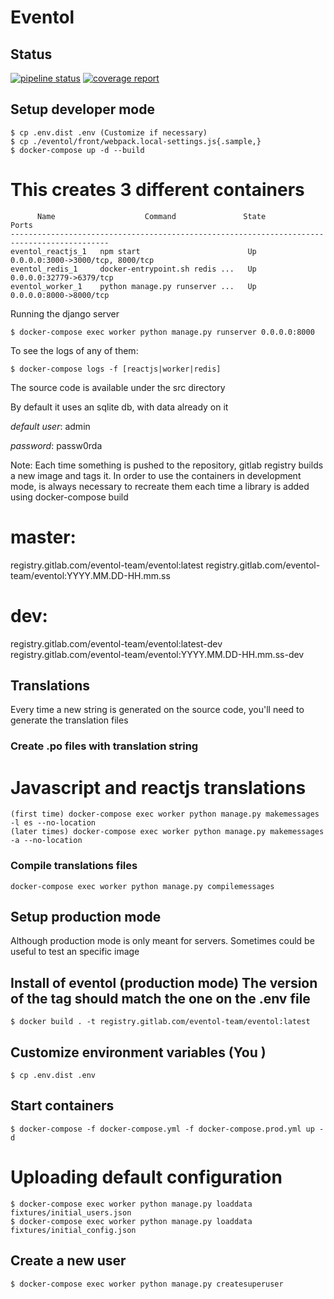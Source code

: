# Eventol

## Status

[![pipeline status](https://github.com/eventol/eventol/badges/master/pipeline.svg)](https://github.com/eventol/eventol/commits/master)
[![coverage report](https://github.com/eventol/eventol/badges/master/coverage.svg)](https://github.com/eventol/eventol/commits/master)

## Setup developer mode

```
$ cp .env.dist .env (Customize if necessary)
$ cp ./eventol/front/webpack.local-settings.js{.sample,}
$ docker-compose up -d --build
```

This creates 3 different containers
====================================

```
      Name                    Command               State                Ports
--------------------------------------------------------------------------------------------
eventol_reactjs_1   npm start                        Up                  0.0.0.0:3000->3000/tcp, 8000/tcp
eventol_redis_1     docker-entrypoint.sh redis ...   Up                  0.0.0.0:32779->6379/tcp
eventol_worker_1    python manage.py runserver ...   Up                  0.0.0.0:8000->8000/tcp
```

Running the django server

```
$ docker-compose exec worker python manage.py runserver 0.0.0.0:8000
```


To see the logs of any of them:

```
$ docker-compose logs -f [reactjs|worker|redis]
```

The source code is available under the src directory

By default it uses an sqlite db, with data already on it

*default user*: admin

*password*: passw0rda


Note: Each time something is pushed to the repository, gitlab registry builds a new image and tags it. In order to use the containers in development mode, is always necessary to recreate them each time a library is added using docker-compose build

master:
=======
 registry.gitlab.com/eventol-team/eventol:latest
 registry.gitlab.com/eventol-team/eventol:YYYY.MM.DD-HH.mm.ss

dev:
=====
 registry.gitlab.com/eventol-team/eventol:latest-dev
 registry.gitlab.com/eventol-team/eventol:YYYY.MM.DD-HH.mm.ss-dev

## Translations

Every time a new string is generated on the source code, you'll need to
generate the translation files

### Create .po files with  translation string


# Javascript and reactjs translations

```
(first time) docker-compose exec worker python manage.py makemessages -l es --no-location
(later times) docker-compose exec worker python manage.py makemessages -a --no-location
```

### Compile translations files

```
docker-compose exec worker python manage.py compilemessages
```


## Setup production mode

Although production mode is only meant for servers. Sometimes could be useful
to test an specific image
## Install of eventol (production mode) The version of the tag should match the one on the .env file
```
$ docker build . -t registry.gitlab.com/eventol-team/eventol:latest
```

## Customize environment variables (You )
```
$ cp .env.dist .env
```

## Start containers
```
$ docker-compose -f docker-compose.yml -f docker-compose.prod.yml up -d
```

# Uploading default configuration

```
$ docker-compose exec worker python manage.py loaddata fixtures/initial_users.json
$ docker-compose exec worker python manage.py loaddata fixtures/initial_config.json
```

## Create a new user

```
$ docker-compose exec worker python manage.py createsuperuser
```
